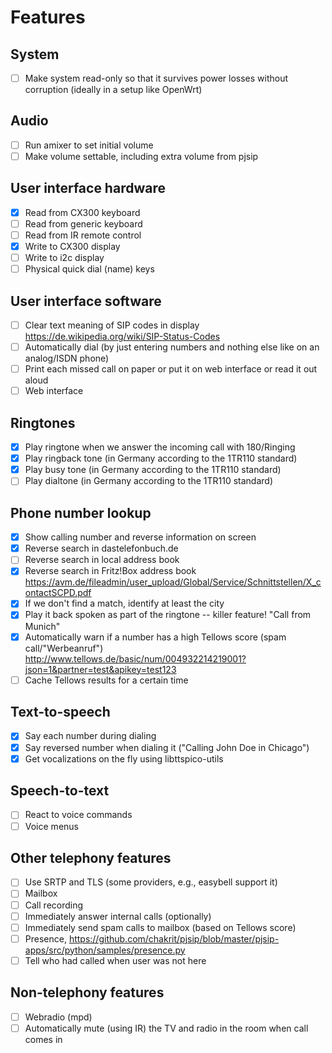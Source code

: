 # Features

## System

- [ ] Make system read-only so that it survives power losses without corruption (ideally in a setup like OpenWrt)

## Audio

- [ ] Run amixer to set initial volume
- [ ] Make volume settable, including extra volume from pjsip

## User interface hardware

- [x] Read from CX300 keyboard
- [ ] Read from generic keyboard
- [ ] Read from IR remote control
- [x] Write to CX300 display
- [ ] Write to i2c display
- [ ] Physical quick dial (name) keys

## User interface software

- [ ] Clear text meaning of SIP codes in display https://de.wikipedia.org/wiki/SIP-Status-Codes
- [ ] Automatically dial (by just entering numbers and nothing else like on an analog/ISDN phone)
- [ ] Print each missed call on paper or put it on web interface or read it out aloud
- [ ] Web interface

## Ringtones

- [x] Play ringtone when we answer the incoming call with 180/Ringing
- [x] Play ringback tone (in Germany according to the 1TR110 standard)
- [x] Play busy tone (in Germany according to the 1TR110 standard)
- [ ] Play dialtone (in Germany according to the 1TR110 standard)

## Phone number lookup

- [x] Show calling number and reverse information on screen
- [x] Reverse search in dastelefonbuch.de
- [ ] Reverse search in local address book
- [x] Reverse search in Fritz!Box address book https://avm.de/fileadmin/user_upload/Global/Service/Schnittstellen/X_contactSCPD.pdf
- [x] If we don't find a match, identify at least the city
- [x] Play it back spoken as part of the ringtone -- killer feature! "Call from Munich"
- [x] Automatically warn if a number has a high Tellows score (spam call/"Werbeanruf") http://www.tellows.de/basic/num/004932214219001?json=1&partner=test&apikey=test123
- [ ] Cache Tellows results for a certain time

## Text-to-speech

- [x] Say each number during dialing
- [x] Say reversed number when dialing it ("Calling John Doe in Chicago")
- [x] Get vocalizations on the fly using libttspico-utils

## Speech-to-text

- [ ] React to voice commands
- [ ] Voice menus

## Other telephony features

- [ ] Use SRTP and TLS (some providers, e.g., easybell support it)
- [ ] Mailbox
- [ ] Call recording
- [ ] Immediately answer internal calls (optionally)
- [ ] Immediately send spam calls to mailbox (based on Tellows score)
- [ ] Presence, https://github.com/chakrit/pjsip/blob/master/pjsip-apps/src/python/samples/presence.py
- [ ] Tell who had called when user was not here

## Non-telephony features

- [ ] Webradio (mpd)
- [ ] Automatically mute (using IR) the TV and radio in the room when call comes in
